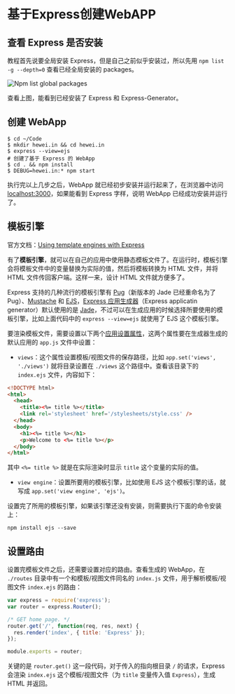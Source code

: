 # 基于Express创建WebAPP

## 查看 Express 是否安装

教程首先说要全局安装 Express，但是自己之前似乎安装过，所以先用 `npm list -g --depth=0` 查看已经全局安装的 packages。

![Npm list global packages](https://raw.githubusercontent.com/Dream4ever/Pics/master/npm-list-global-packages.png)

查看上图，能看到已经安装了 Express 和 Express-Generator。

## 创建 WebApp

```shell
$ cd ~/Code
$ mkdir hewei.in && cd hewei.in
$ express --view=ejs
# 创建了基于 Express 的 WebApp
$ cd . && npm install
$ DEBUG=hewei.in:* npm start
```

执行完以上几步之后，WebApp 就已经初步安装并运行起来了，在浏览器中访问 [localhost:3000](http://localhost:3000/)，如果能看到 Express 字样，说明 WebApp 已经成功安装并运行了。

## 模板引擎

官方文档：[Using template engines with Express](https://expressjs.com/en/guide/using-template-engines.html)

有了**模板引擎**，就可以在自己的应用中使用静态模板文件了。在运行时，模板引擎会将模板文件中的变量替换为实际的值，然后将模板转换为 HTML 文件，并将 HTML 文件传回客户端。这样一来，设计 HTML 文件就方便多了。

Express 支持的几种流行的模板引擎有 [Pug](https://pugjs.org/api/getting-started.html)（新版本的 Jade 已经重命名为了 Pug）、[Mustache](https://www.npmjs.com/package/mustache) 和 [EJS](https://www.npmjs.com/package/ejs)，[Express 应用生成器](https://expressjs.com/en/starter/generator.html)（Express applicatin generator）默认使用的是 [Jade](https://www.npmjs.com/package/jade)，不过可以在生成应用的时候选择所要使用的模板引擎，比如上面代码中的 `express --view=ejs` 就使用了 EJS 这个模板引擎。

要渲染模板文件，需要设置以下两个[应用设置属性](https://expressjs.com/en/4x/api.html#app.set)，这两个属性要在生成器生成的默认应用的 `app.js` 文件中设置：

- `views`：这个属性设置模板/视图文件的保存路径，比如 `app.set('views', './views')` 就将目录设置在 `./views` 这个路径中。查看该目录下的 `index.ejs` 文件，内容如下：

```html
<!DOCTYPE html>
<html>
  <head>
    <title><%= title %></title>
    <link rel='stylesheet' href='/stylesheets/style.css' />
  </head>
  <body>
    <h1><%= title %></h1>
    <p>Welcome to <%= title %></p>
  </body>
</html>
```

其中 `<%= title %>` 就是在实际渲染时显示 `title` 这个变量的实际的值。

- `view engine`：设置所要用的模板引擎，比如使用 EJS 这个模板引擎的话，就写成 `app.set('view engine', 'ejs')`。

设置完了所用的模板引擎，如果该引擎还没有安装，则需要执行下面的命令安装上：

```shell
npm install ejs --save
```

## 设置路由

设置完模板文件之后，还需要设置对应的路由。查看生成的 WebApp，在 `./routes` 目录中有一个和模板/视图文件同名的 `index.js` 文件，用于解析模板/视图文件 `index.ejs` 的路由：

```javascript
var express = require('express');
var router = express.Router();

/* GET home page. */
router.get('/', function(req, res, next) {
  res.render('index', { title: 'Express' });
});

module.exports = router;
```

关键的是 `router.get()` 这一段代码，对于传入的指向根目录 `/` 的请求，Express 会渲染 `index.ejs` 这个模板/视图文件（为 `title` 变量传入值 `Express`），生成 HTML 并返回。
